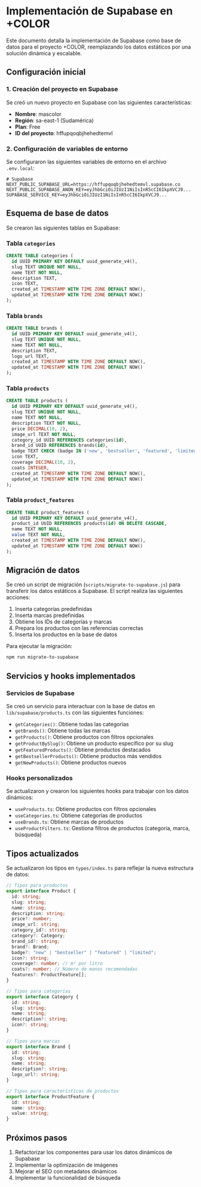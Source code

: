 # Implementación de Supabase en +COLOR

Este documento detalla la implementación de Supabase como base de datos para el proyecto +COLOR, reemplazando los datos estáticos por una solución dinámica y escalable.

## Configuración inicial

### 1. Creación del proyecto en Supabase

Se creó un nuevo proyecto en Supabase con las siguientes características:
- **Nombre**: mascolor
- **Región**: sa-east-1 (Sudamérica)
- **Plan**: Free
- **ID del proyecto**: hffupqoqbjhehedtemvl

### 2. Configuración de variables de entorno

Se configuraron las siguientes variables de entorno en el archivo `.env.local`:

```
# Supabase
NEXT_PUBLIC_SUPABASE_URL=https://hffupqoqbjhehedtemvl.supabase.co
NEXT_PUBLIC_SUPABASE_ANON_KEY=eyJhbGciOiJIUzI1NiIsInR5cCI6IkpXVCJ9...
SUPABASE_SERVICE_KEY=eyJhbGciOiJIUzI1NiIsInR5cCI6IkpXVCJ9...
```

## Esquema de base de datos

Se crearon las siguientes tablas en Supabase:

### Tabla `categories`

```sql
CREATE TABLE categories (
  id UUID PRIMARY KEY DEFAULT uuid_generate_v4(),
  slug TEXT UNIQUE NOT NULL,
  name TEXT NOT NULL,
  description TEXT,
  icon TEXT,
  created_at TIMESTAMP WITH TIME ZONE DEFAULT NOW(),
  updated_at TIMESTAMP WITH TIME ZONE DEFAULT NOW()
);
```

### Tabla `brands`

```sql
CREATE TABLE brands (
  id UUID PRIMARY KEY DEFAULT uuid_generate_v4(),
  slug TEXT UNIQUE NOT NULL,
  name TEXT NOT NULL,
  description TEXT,
  logo_url TEXT,
  created_at TIMESTAMP WITH TIME ZONE DEFAULT NOW(),
  updated_at TIMESTAMP WITH TIME ZONE DEFAULT NOW()
);
```

### Tabla `products`

```sql
CREATE TABLE products (
  id UUID PRIMARY KEY DEFAULT uuid_generate_v4(),
  slug TEXT UNIQUE NOT NULL,
  name TEXT NOT NULL,
  description TEXT NOT NULL,
  price DECIMAL(10, 2),
  image_url TEXT NOT NULL,
  category_id UUID REFERENCES categories(id),
  brand_id UUID REFERENCES brands(id),
  badge TEXT CHECK (badge IN ('new', 'bestseller', 'featured', 'limited')),
  icon TEXT,
  coverage DECIMAL(10, 2),
  coats INTEGER,
  created_at TIMESTAMP WITH TIME ZONE DEFAULT NOW(),
  updated_at TIMESTAMP WITH TIME ZONE DEFAULT NOW()
);
```

### Tabla `product_features`

```sql
CREATE TABLE product_features (
  id UUID PRIMARY KEY DEFAULT uuid_generate_v4(),
  product_id UUID REFERENCES products(id) ON DELETE CASCADE,
  name TEXT NOT NULL,
  value TEXT NOT NULL,
  created_at TIMESTAMP WITH TIME ZONE DEFAULT NOW(),
  updated_at TIMESTAMP WITH TIME ZONE DEFAULT NOW()
);
```

## Migración de datos

Se creó un script de migración (`scripts/migrate-to-supabase.js`) para transferir los datos estáticos a Supabase. El script realiza las siguientes acciones:

1. Inserta categorías predefinidas
2. Inserta marcas predefinidas
3. Obtiene los IDs de categorías y marcas
4. Prepara los productos con las referencias correctas
5. Inserta los productos en la base de datos

Para ejecutar la migración:

```bash
npm run migrate-to-supabase
```

## Servicios y hooks implementados

### Servicios de Supabase

Se creó un servicio para interactuar con la base de datos en `lib/supabase/products.ts` con las siguientes funciones:

- `getCategories()`: Obtiene todas las categorías
- `getBrands()`: Obtiene todas las marcas
- `getProducts()`: Obtiene productos con filtros opcionales
- `getProductBySlug()`: Obtiene un producto específico por su slug
- `getFeaturedProducts()`: Obtiene productos destacados
- `getBestsellerProducts()`: Obtiene productos más vendidos
- `getNewProducts()`: Obtiene productos nuevos

### Hooks personalizados

Se actualizaron y crearon los siguientes hooks para trabajar con los datos dinámicos:

- `useProducts.ts`: Obtiene productos con filtros opcionales
- `useCategories.ts`: Obtiene categorías de productos
- `useBrands.ts`: Obtiene marcas de productos
- `useProductFilters.ts`: Gestiona filtros de productos (categoría, marca, búsqueda)

## Tipos actualizados

Se actualizaron los tipos en `types/index.ts` para reflejar la nueva estructura de datos:

```typescript
// Tipos para productos
export interface Product {
  id: string;
  slug: string;
  name: string;
  description: string;
  price?: number;
  image_url: string;
  category_id?: string;
  category?: Category;
  brand_id?: string;
  brand?: Brand;
  badge?: "new" | "bestseller" | "featured" | "limited";
  icon?: string;
  coverage?: number; // m² por litro
  coats?: number; // Número de manos recomendadas
  features?: ProductFeature[];
}

// Tipos para categorías
export interface Category {
  id: string;
  slug: string;
  name: string;
  description?: string;
  icon?: string;
}

// Tipos para marcas
export interface Brand {
  id: string;
  slug: string;
  name: string;
  description?: string;
  logo_url?: string;
}

// Tipos para características de productos
export interface ProductFeature {
  id: string;
  name: string;
  value: string;
}
```

## Próximos pasos

1. Refactorizar los componentes para usar los datos dinámicos de Supabase
2. Implementar la optimización de imágenes
3. Mejorar el SEO con metadatos dinámicos
4. Implementar la funcionalidad de búsqueda
